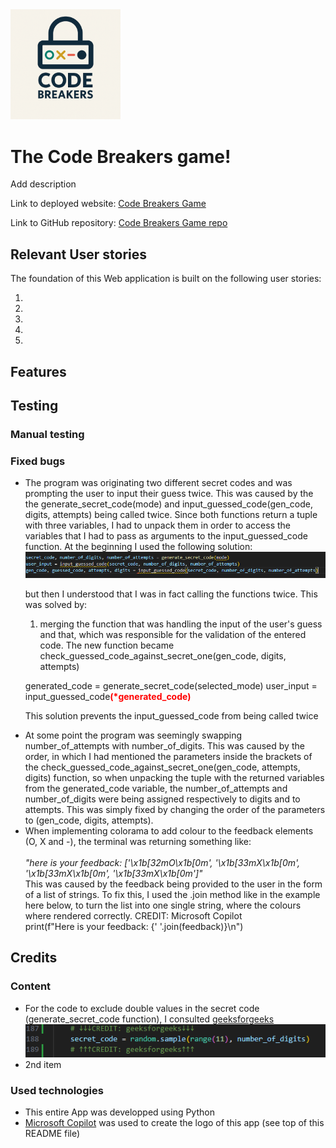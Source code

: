 <img src="assets/images-for-README/Code-Breakers-Game-Logo.png" style="width: 35%">

<h1>The Code Breakers game!</h1>
Add description

<p>Link to deployed website: <a href="#" target="_blank">Code Breakers Game</a></p>
<p>Link to GitHub repository: <a href="https://github.com/DR-developer98/Code-Breakers-Game---3rd-CI-Portfolio-Project-Python-" target="_blank">Code Breakers Game repo</a></p>
<h2>Relevant User stories</h2>
The foundation of this Web application is built on the following user stories:
<ol>
<li></li>
<li></li>
<li></li>
<li></li>
<li></li>
</ol>
<h2>Features</h2>

<h2>Testing</h2>
<h3>Manual testing</h3>
<h3>Fixed bugs</h3>
<ul>
<li>The program was originating two different secret codes and was prompting the user to input their guess twice. This was caused by the the generate_secret_code(mode) and input_guessed_code(gen_code, digits, attempts) being called twice. Since both functions return a tuple with three variables, I had to unpack them in order to access the variables that I had to pass as arguments to the input_guessed_code function.
At the beginning I used the following solution:</li>

<img src="assets/images-for-README/wrong-approach-to-input-guessed-code.PNG">

but then I understood that I was in fact calling the functions twice.
This was solved by:
1. merging the function that was handling the input of the user's guess and that, which was responsible for the validation of the entered code. The new function became check_guessed_code_against_secret_one(gen_code, digits, attempts)

generated_code = generate_secret_code(selected_mode)
user_input = input_guessed_code<strong style = "color: red">(*generated_code)</strong>

This solution prevents the input_guessed_code from being called twice

<li>At some point the program was seemingly swapping number_of_attempts with number_of_digits. This was caused by the order, in which I had mentioned the parameters inside the brackets of the check_guessed_code_against_secret_one(gen_code, attempts, digits) function, so when unpacking the tuple with the returned variables from the generated_code variable, the number_of_attempts and number_of_digits were being assigned respectively to digits and to attempts. This was simply fixed by changing the order of the parameters to (gen_code, digits, attempts).</li>



<li>When implementing colorama to add colour to the feedback elements (O, X and -), the terminal was returning something like:</li>
<br>
<em>"here is your feedback: ['\x1b[32mO\x1b[0m', '\x1b[33mX\x1b[0m', '\x1b[33mX\x1b[0m', '\x1b[33mX\x1b[0m']"</em>
<br>
This was caused by the feedback being provided to the user in the form of a list of strings.
To fix this, I used the .join method like in the example here below, to turn the list into one single string, where the colours where rendered correctly. CREDIT: Microsoft Copilot
<br>
print(f"Here is your feedback: {' '.join(feedback)}\n")
</ul>

<h2>Credits</h2>
<h3>Content</h3>
<ul>
<li>For the code to exclude double values in the secret code (generate_secret_code function), I consulted <a href="https://www.geeksforgeeks.org/python-random-sample-function/" target="_blank">geeksforgeeks</a></li>

<img src="assets/images-for-README/exclude-double-values-secret-code.PNG">

<li>2nd item</li>
</ul>
<h3>Used technologies</h3>
<ul>
<li>This entire App was developped using Python</li>
<li><a href="https://copilot.microsoft.com/" target="_blank">Microsoft Copilot</a> was used to create the logo of this app (see top of this README file)</li>

</ul>

